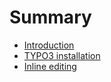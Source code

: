 # Summary

* [Introduction](README.md)
* [TYPO3 installation](gitbook/typo3_installation.md)
* [Inline editing](gitbook/inline_editing/inline_editing.md)

